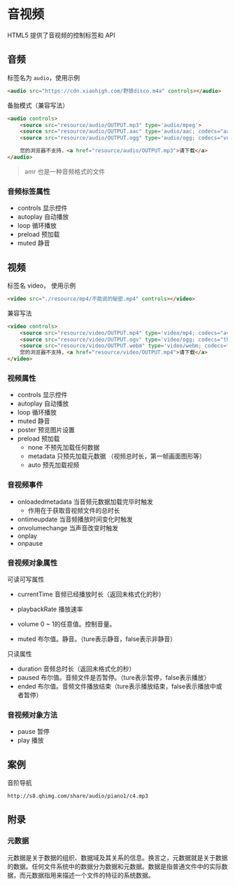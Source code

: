 # 音视频

HTML5 提供了音视频的控制标签和 API

## 音频

标签名为 `audio`，使用示例

```html
<audio src="https://cdn.xiaohigh.com/野狼disco.m4a" controls></audio>
```

备胎模式（兼容写法） 

```html
<audio controls>
    <source src="resource/audio/OUTPUT.mp3" type='audio/mpeg'>
    <source src="resource/audio/OUTPUT.aac" type='audio/aac; codecs="aac"'>
    <source src="resource/audio/OUTPUT.ogg" type='audio/ogg; codecs="vorbis"'>

    您的浏览器不支持，<a href="resource/audio/OUTPUT.mp3">请下载</a>
</audio>
```

> amr 也是一种音频格式的文件

### 音频标签属性

* controls       显示控件
* autoplay      自动播放 
* loop              循环播放
* preload        预加载
* muted          静音

## 视频

标签名 video， 使用示例

```html
<video src="./resource/mp4/不能说的秘密.mp4" controls></video>
```

兼容写法

```html
<video controls>
    <source src="resource/video/OUTPUT.mp4" type='video/mp4; codecs="avc1.42E01E, mp4a.40.2"'>
    <source src="resource/video/OUTPUT.ogv" type='video/ogg; codecs="theora, vorbis"'>
    <source src="resource/video/OUTPUT.webm" type='video/webm; codecs="vp8, vorbis"'>
    您的浏览器不支持，<a href="resource/video/OUTPUT.mp4">请下载</a>
</video>
```

### 视频属性

- controls       显示控件
- autoplay      自动播放
- loop              循环播放
- muted          静音
- poster          预览图片设置
- preload        预加载
  - none     不预先加载任何数据
  - metadata    只预先加载元数据 （视频总时长，第一帧画面图形等）
  - auto      预先加载视频

### 音视频事件

- onloadedmetadata		当音频元数据加载完毕时触发 
  - 作用在于获取音视频文件的总时长
- ontimeupdate                 当音频播放时间变化时触发
- onvolumechange           当声音改变时触发
- onplay
- onpause

### 音视频对象属性

可读可写属性

- currentTime   音频已经播放时长（返回未格式化的秒）

- playbackRate   播放速率

- volume     0 ~ 1的任意值。控制音量。

- muted       布尔值。静音。（ture表示静音，false表示非静音）

    

只读属性

- duration   音频总时长（返回未格式化的秒）
- paused     布尔值。音频文件是否暂停。（ture表示暂停，false表示播放）
- ended       布尔值。音频文件播放结束（ture表示播放结束，false表示播放中或者暂停）

### 音视频对象方法

- pause   暂停
- play      播放



## 案例

音阶导航

```
http://s8.qhimg.com/share/audio/piano1/c4.mp3
```



## 附录

### 元数据

元数据是关于数据的组织、数据域及其关系的信息。换言之，元数据就是关于数据的数据。任何文件系统中的数据分为数据和元数据。数据是指普通文件中的实际数据，而元数据指用来描述一个文件的特征的系统数据。